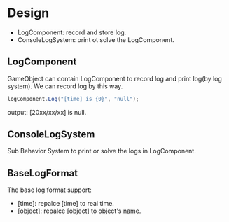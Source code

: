 # Design

- LogComponent: record and store log.
- ConsoleLogSystem: print ot solve the LogComponent.

## LogComponent

GameObject can contain LogComponent to record log and print log(by log system). We can record log by this way.

```C#
logComponent.Log("[time] is {0}", "null");
```

output: [20xx/xx/xx] is null.

## ConsoleLogSystem

Sub Behavior System to print or solve the logs in LogComponent.

## BaseLogFormat

The base log format support:

- [time]: repalce [time] to real time.
- [object]: repalce [object] to object's name.